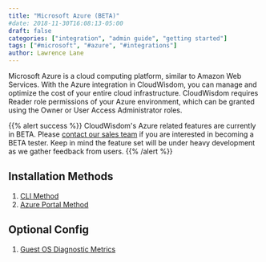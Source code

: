 ```yaml
---
title: "Microsoft Azure (BETA)"
#date: 2018-11-30T16:08:13-05:00
draft: false
categories: ["integration", "admin guide", "getting started"]
tags: ["#microsoft", "#azure", "#integrations"]
author: Lawrence Lane
---
```


Microsoft Azure is a cloud computing platform, similar to Amazon Web Services. With the Azure integration in CloudWisdom, you can manage and optimize the cost of your entire cloud infrastructure. CloudWisdom requires Reader role permissions of your Azure environment, which can be granted using the Owner or User Access Administrator roles.

{{% alert success %}}
CloudWisdom's Azure related features are currently in BETA. Please [contact our sales team](mailto:cloudwisdom.sales@virtana.com) if you are interested in becoming a BETA tester. Keep in mind the feature set will be under heavy development as we gather feedback from users.
{{% /alert %}}

## Installation Methods
1. [CLI Method][1]
2. [Azure Portal Method][2]

## Optional Config
1. [Guest OS Diagnostic Metrics][3]


[1]:/integrations/microsoft-azure/azure-cli-installation
[2]:/integrations/microsoft-azure/azure-installation
[3]:/integrations/microsoft-azure/azure-enable-guest-os-diagnostic
